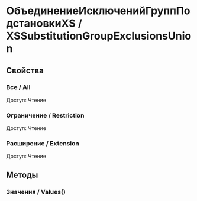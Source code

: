 
# ОбъединениеИсключенийГруппПодстановкиXS / XSSubstitutionGroupExclusionsUnion

## Свойства
    
### Все / All
Доступ: Чтение
### Ограничение / Restriction
Доступ: Чтение
### Расширение / Extension
Доступ: Чтение
## Методы
    
### Значения / Values()
    